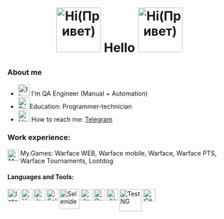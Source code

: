 
# <p align="center"> <img alt="Hi(Привет)" width="100px" src="https://clck.ru/pMDcY">  Hello   <img alt="Hi(Привет)" width="100px" src="https://clck.ru/pMDcY"> </p>

### About me 

- <img alt="I'm QA Engineer (Manual + Automation)" width="26px" src="https://clck.ru/osmSM"> I'm QA Engineer (Manual + Automation)
- <img alt="Programmer-technician" width="26px" src="https://clck.ru/ospsk">Education: Programmer-technician
- <img alt="How to reach me:" width="26px" src="https://clck.ru/ostoU"> How to reach me: [Telegram](https://t.me/MakeyStar)

### Work experience:

<img align="left" alt="My.Games" width="26px" src="https://my.games/hotbox/mygames/media/services/2c98dbd1f79444d2cd6416abd0f242e5.svg"> My.Games: Warface WEB, Warface mobile, Warface, Warface PTS, Warface Tournaments, Lootdog

#### Languages and Tools:

<img align="left" alt="Intelij_IDEA" width="28px" src="https://starchenkov.pro/qa-guru/img/skills/Intelij_IDEA.svg">
<img align="left" alt="Visual Studio Code" width="25px" src="https://upload.wikimedia.org/wikipedia/commons/thumb/9/9a/Visual_Studio_Code_1.35_icon.svg/1200px-Visual_Studio_Code_1.35_icon.svg.png">
<img align="left" alt="Java" width="26px" src="https://starchenkov.pro/qa-guru/img/skills/Java.svg">
<img align="left" alt="Selenium" width="26px" src="https://starchenkov.pro/qa-guru/img/skills/Selenium.svg">
<img align="left" alt="Selenide" width="45px" src="https://ru.selenide.org/images/selenide-logo-big.png">
<img align="left" alt="Jira" width="26px" src="https://starchenkov.pro/qa-guru/img/skills/Jira.svg">
<img align="left" alt="Gradle" width="26px" src="https://starchenkov.pro/qa-guru/img/skills/Gradle.svg">
<img align="left" alt="JUnit5" width="26px" src="https://starchenkov.pro/qa-guru/img/skills/JUnit5.svg">
<img align="left" alt="TestNG" width="50px" src="https://blog.knoldus.com/wp-content/uploads/2020/01/TESTNG.png">
<img align="left" alt="Github" width="28px" src="https://starchenkov.pro/qa-guru/img/skills/Github.svg">
